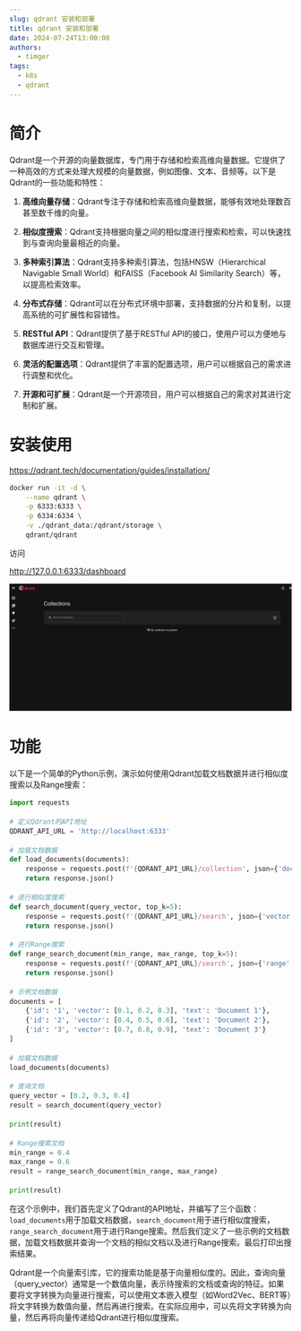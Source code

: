 ```yaml
---
slug: qdrant 安装和部署
title: qdrant 安装和部署
date: 2024-07-24T13:00:00
authors:
  - timger
tags:
  - k8s
  - qdrant
---
```

# 简介

Qdrant是一个开源的向量数据库，专门用于存储和检索高维向量数据。它提供了一种高效的方式来处理大规模的向量数据，例如图像、文本、音频等。以下是Qdrant的一些功能和特性：

1. **高维向量存储**：Qdrant专注于存储和检索高维向量数据，能够有效地处理数百甚至数千维的向量。
    
2. **相似度搜索**：Qdrant支持根据向量之间的相似度进行搜索和检索，可以快速找到与查询向量最相近的向量。
    
3. **多种索引算法**：Qdrant支持多种索引算法，包括HNSW（Hierarchical Navigable Small World）和FAISS（Facebook AI Similarity Search）等，以提高检索效率。
    
4. **分布式存储**：Qdrant可以在分布式环境中部署，支持数据的分片和复制，以提高系统的可扩展性和容错性。
    
5. **RESTful API**：Qdrant提供了基于RESTful API的接口，使用户可以方便地与数据库进行交互和管理。
    
6. **灵活的配置选项**：Qdrant提供了丰富的配置选项，用户可以根据自己的需求进行调整和优化。
    
7. **开源和可扩展**：Qdrant是一个开源项目，用户可以根据自己的需求对其进行定制和扩展。
# 安装使用

https://qdrant.tech/documentation/guides/installation/

```bash
docker run -it -d \
    --name qdrant \
    -p 6333:6333 \
    -p 6334:6334 \
    -v ./qdrant_data:/qdrant/storage \
    qdrant/qdrant
```

访问

http://127.0.0.1:6333/dashboard

![](attachments/Pasted%20image%2020240725012943.png)

# 功能

以下是一个简单的Python示例，演示如何使用Qdrant加载文档数据并进行相似度搜索以及Range搜索：

```python
import requests

# 定义Qdrant的API地址
QDRANT_API_URL = 'http://localhost:6333'

# 加载文档数据
def load_documents(documents):
    response = requests.post(f'{QDRANT_API_URL}/collection', json={'documents': documents})
    return response.json()

# 进行相似度搜索
def search_document(query_vector, top_k=5):
    response = requests.post(f'{QDRANT_API_URL}/search', json={'vector': query_vector, 'top': top_k})
    return response.json()

# 进行Range搜索
def range_search_document(min_range, max_range, top_k=5):
    response = requests.post(f'{QDRANT_API_URL}/search', json={'range': {'min': min_range, 'max': max_range}, 'top': top_k})
    return response.json()

# 示例文档数据
documents = [
    {'id': '1', 'vector': [0.1, 0.2, 0.3], 'text': 'Document 1'},
    {'id': '2', 'vector': [0.4, 0.5, 0.6], 'text': 'Document 2'},
    {'id': '3', 'vector': [0.7, 0.8, 0.9], 'text': 'Document 3'}
]

# 加载文档数据
load_documents(documents)

# 查询文档
query_vector = [0.2, 0.3, 0.4]
result = search_document(query_vector)

print(result)

# Range搜索文档
min_range = 0.4
max_range = 0.6
result = range_search_document(min_range, max_range)

print(result)
```

在这个示例中，我们首先定义了Qdrant的API地址，并编写了三个函数：`load_documents`用于加载文档数据，`search_document`用于进行相似度搜索，`range_search_document`用于进行Range搜索。然后我们定义了一些示例的文档数据，加载文档数据并查询一个文档的相似文档以及进行Range搜索。最后打印出搜索结果。

Qdrant是一个向量索引库，它的搜索功能是基于向量相似度的。因此，查询向量（query_vector）通常是一个数值向量，表示待搜索的文档或查询的特征。如果要将文字转换为向量进行搜索，可以使用文本嵌入模型（如Word2Vec、BERT等）将文字转换为数值向量，然后再进行搜索。在实际应用中，可以先将文字转换为向量，然后再将向量传递给Qdrant进行相似度搜索。